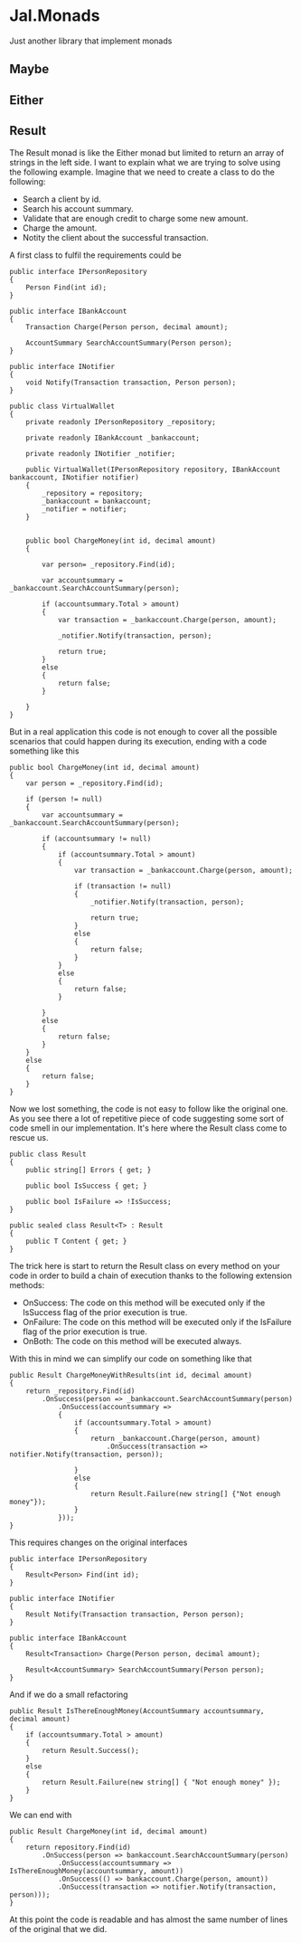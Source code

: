 # Jal.Monads

Just another library that implement monads

## Maybe

## Either

## Result

The Result monad is like the Either monad but limited to return an array of strings in the left side. I want to explain what we are trying to solve using the following example. Imagine that we need to create a class to do the following:
* Search a client by id.
* Search his account summary.
* Validate that are enough credit to charge some new amount.
* Charge the amount.
* Notity the client about the successful transaction.

A first class to fulfil the requirements could be

    public interface IPersonRepository
    {
        Person Find(int id);
    }

    public interface IBankAccount
    {
        Transaction Charge(Person person, decimal amount);

        AccountSummary SearchAccountSummary(Person person);
    }

    public interface INotifier
    {
        void Notify(Transaction transaction, Person person);
    }

    public class VirtualWallet
    {
        private readonly IPersonRepository _repository;

        private readonly IBankAccount _bankaccount;

        private readonly INotifier _notifier;

        public VirtualWallet(IPersonRepository repository, IBankAccount bankaccount, INotifier notifier)
        {
            _repository = repository;
            _bankaccount = bankaccount;
            _notifier = notifier;
        }


        public bool ChargeMoney(int id, decimal amount)
        {

            var person= _repository.Find(id);

            var accountsummary = _bankaccount.SearchAccountSummary(person);

            if (accountsummary.Total > amount)
            {
                var transaction = _bankaccount.Charge(person, amount);

                _notifier.Notify(transaction, person);

                return true;
            }
            else
            {
                return false;
            }

        }
    }

But in a real application this code is not enough to cover all the possible scenarios that could happen during its execution, ending with a code something like this

    public bool ChargeMoney(int id, decimal amount)
    {
        var person = _repository.Find(id);

        if (person != null)
        {
            var accountsummary = _bankaccount.SearchAccountSummary(person);

            if (accountsummary != null)
            {
                if (accountsummary.Total > amount)
                {
                    var transaction = _bankaccount.Charge(person, amount);

                    if (transaction != null)
                    {
                        _notifier.Notify(transaction, person);

                        return true;
                    }
                    else
                    {
                        return false;
                    }
                }
                else
                {
                    return false;
                }

            }
            else
            {
                return false;
            }           
        }
        else
        {
            return false;
        }
    }

Now we lost something, the code is not easy to follow like the original one. As you see there a lot of repetitive piece of code suggesting some sort of code smell in our implementation. It's here where the Result class come to rescue us.

    public class Result
    {
        public string[] Errors { get; }

        public bool IsSuccess { get; }

        public bool IsFailure => !IsSuccess;
    }

    public sealed class Result<T> : Result
    {
        public T Content { get; }
    }
 
The trick here is start to return the Result class on every method on your code in order to build a chain of execution thanks to the following extension methods:

* OnSuccess: The code on this method will be executed only if the IsSuccess flag of the prior execution is true.
* OnFailure: The code on this method will be executed only if the IsFailure flag of the prior execution is true.
* OnBoth: The code on this method will be executed always.

With this in mind we can simplify our code on something like that

    public Result ChargeMoneyWithResults(int id, decimal amount)
    {
        return _repository.Find(id)
            .OnSuccess(person => _bankaccount.SearchAccountSummary(person)
                .OnSuccess(accountsummary =>
                {
                    if (accountsummary.Total > amount)
                    {
                        return _bankaccount.Charge(person, amount)
                            .OnSuccess(transaction => notifier.Notify(transaction, person));

                    }
                    else
                    {
                        return Result.Failure(new string[] {"Not enough money"});
                    }
                }));
    }

This requires changes on the original interfaces

    public interface IPersonRepository
    {
        Result<Person> Find(int id);
    }

    public interface INotifier
    {
        Result Notify(Transaction transaction, Person person);
    }

    public interface IBankAccount
    {
        Result<Transaction> Charge(Person person, decimal amount);

        Result<AccountSummary> SearchAccountSummary(Person person);
    }

And if we do a small refactoring

    public Result IsThereEnoughMoney(AccountSummary accountsummary, decimal amount)
    {
        if (accountsummary.Total > amount)
        {
            return Result.Success();
        }
        else
        {
            return Result.Failure(new string[] { "Not enough money" });
        }
    }

We can end with


    public Result ChargeMoney(int id, decimal amount)
    {
        return repository.Find(id)
            .OnSuccess(person => bankaccount.SearchAccountSummary(person)
                .OnSuccess(accountsummary => IsThereEnoughMoney(accountsummary, amount))
                .OnSuccess(() => bankaccount.Charge(person, amount))
                .OnSuccess(transaction => notifier.Notify(transaction, person)));
    }

At this point the code is readable and has almost the same number of lines of the original that we did.